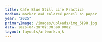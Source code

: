 ```yaml
---
title: Cafe Blue Still Life Practice
medium: marker and colored pencil on paper
year: "2025"
primaryImage: /images/uploads/img_5198.jpg
date: 2025-04-29T08:38:00.000Z
layout: layouts/artwork.njk
---
```

